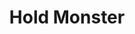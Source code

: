 ---
title: "Hold Monster"
permalink: /spells/hold-monster/
tags:
  - Spell
available_for:
  - Bard
  - Sorcerer
  - Warlock
  - Wizard
level: "5th Level"
school: "Enchantment"
range: "90 ft"
comp:
  - V
  - S
  - M
material: "a small piece of iron."
duration: "Up to 1 minute"
concentration: true
attack: "WIS Save"
description: |
  Choose a creature you can see and reach. The target must make a saving throw of Wisdom or be paralyzed for the duration of the spell. This spell has no effect against the undead. At the end of each round, the target can make a new saving throw of Wisdom. If successful, the spell ends for the creature.

  **At higher levels.** When you cast this spell using a level 6 or higher location, you can target an additional creature for each level of location beyond the fifth. The creatures must be within 30 feet o f each other when you target them.
excerpt: "Choose a creature you can see and reach."
source: "Basic Rules"
---